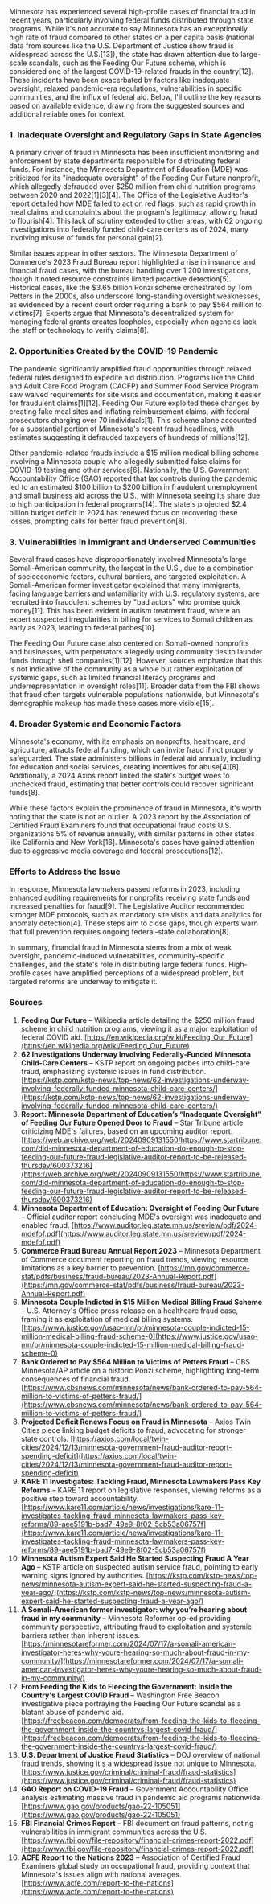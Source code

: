 Minnesota has experienced several high-profile cases of financial fraud in recent years, particularly involving federal funds distributed through state programs. While it's not accurate to say Minnesota has an exceptionally high rate of fraud compared to other states on a per capita basis (national data from sources like the U.S. Department of Justice show fraud is widespread across the U.S.[13]), the state has drawn attention due to large-scale scandals, such as the Feeding Our Future scheme, which is considered one of the largest COVID-19-related frauds in the country[12]. These incidents have been exacerbated by factors like inadequate oversight, relaxed pandemic-era regulations, vulnerabilities in specific communities, and the influx of federal aid. Below, I'll outline the key reasons based on available evidence, drawing from the suggested sources and additional reliable ones for context.

### 1. Inadequate Oversight and Regulatory Gaps in State Agencies
A primary driver of fraud in Minnesota has been insufficient monitoring and enforcement by state departments responsible for distributing federal funds. For instance, the Minnesota Department of Education (MDE) was criticized for its "inadequate oversight" of the Feeding Our Future nonprofit, which allegedly defrauded over $250 million from child nutrition programs between 2020 and 2022[1][3][4]. The Office of the Legislative Auditor's report detailed how MDE failed to act on red flags, such as rapid growth in meal claims and complaints about the program's legitimacy, allowing fraud to flourish[4]. This lack of scrutiny extended to other areas, with 62 ongoing investigations into federally funded child-care centers as of 2024, many involving misuse of funds for personal gain[2].

Similar issues appear in other sectors. The Minnesota Department of Commerce's 2023 Fraud Bureau report highlighted a rise in insurance and financial fraud cases, with the bureau handling over 1,200 investigations, though it noted resource constraints limited proactive detection[5]. Historical cases, like the $3.65 billion Ponzi scheme orchestrated by Tom Petters in the 2000s, also underscore long-standing oversight weaknesses, as evidenced by a recent court order requiring a bank to pay $564 million to victims[7]. Experts argue that Minnesota's decentralized system for managing federal grants creates loopholes, especially when agencies lack the staff or technology to verify claims[8].

### 2. Opportunities Created by the COVID-19 Pandemic
The pandemic significantly amplified fraud opportunities through relaxed federal rules designed to expedite aid distribution. Programs like the Child and Adult Care Food Program (CACFP) and Summer Food Service Program saw waived requirements for site visits and documentation, making it easier for fraudulent claims[1][12]. Feeding Our Future exploited these changes by creating fake meal sites and inflating reimbursement claims, with federal prosecutors charging over 70 individuals[1]. This scheme alone accounted for a substantial portion of Minnesota's recent fraud headlines, with estimates suggesting it defrauded taxpayers of hundreds of millions[12].

Other pandemic-related frauds include a $15 million medical billing scheme involving a Minnesota couple who allegedly submitted false claims for COVID-19 testing and other services[6]. Nationally, the U.S. Government Accountability Office (GAO) reported that lax controls during the pandemic led to an estimated $100 billion to $200 billion in fraudulent unemployment and small business aid across the U.S., with Minnesota seeing its share due to high participation in federal programs[14]. The state's projected $2.4 billion budget deficit in 2024 has renewed focus on recovering these losses, prompting calls for better fraud prevention[8].

### 3. Vulnerabilities in Immigrant and Underserved Communities
Several fraud cases have disproportionately involved Minnesota's large Somali-American community, the largest in the U.S., due to a combination of socioeconomic factors, cultural barriers, and targeted exploitation. A Somali-American former investigator explained that many immigrants, facing language barriers and unfamiliarity with U.S. regulatory systems, are recruited into fraudulent schemes by "bad actors" who promise quick money[11]. This has been evident in autism treatment fraud, where an expert suspected irregularities in billing for services to Somali children as early as 2023, leading to federal probes[10].

The Feeding Our Future case also centered on Somali-owned nonprofits and businesses, with perpetrators allegedly using community ties to launder funds through shell companies[1][12]. However, sources emphasize that this is not indicative of the community as a whole but rather exploitation of systemic gaps, such as limited financial literacy programs and underrepresentation in oversight roles[11]. Broader data from the FBI shows that fraud often targets vulnerable populations nationwide, but Minnesota's demographic makeup has made these cases more visible[15].

### 4. Broader Systemic and Economic Factors
Minnesota's economy, with its emphasis on nonprofits, healthcare, and agriculture, attracts federal funding, which can invite fraud if not properly safeguarded. The state administers billions in federal aid annually, including for education and social services, creating incentives for abuse[4][8]. Additionally, a 2024 Axios report linked the state's budget woes to unchecked fraud, estimating that better controls could recover significant funds[8].

While these factors explain the prominence of fraud in Minnesota, it's worth noting that the state is not an outlier. A 2023 report by the Association of Certified Fraud Examiners found that occupational fraud costs U.S. organizations 5% of revenue annually, with similar patterns in other states like California and New York[16]. Minnesota's cases have gained attention due to aggressive media coverage and federal prosecutions[12].

### Efforts to Address the Issue
In response, Minnesota lawmakers passed reforms in 2023, including enhanced auditing requirements for nonprofits receiving state funds and increased penalties for fraud[9]. The Legislative Auditor recommended stronger MDE protocols, such as mandatory site visits and data analytics for anomaly detection[4]. These steps aim to close gaps, though experts warn that full prevention requires ongoing federal-state collaboration[8].

In summary, financial fraud in Minnesota stems from a mix of weak oversight, pandemic-induced vulnerabilities, community-specific challenges, and the state's role in distributing large federal funds. High-profile cases have amplified perceptions of a widespread problem, but targeted reforms are underway to mitigate it.

### Sources
1. **Feeding Our Future** – Wikipedia article detailing the $250 million fraud scheme in child nutrition programs, viewing it as a major exploitation of federal COVID aid. [https://en.wikipedia.org/wiki/Feeding_Our_Future](https://en.wikipedia.org/wiki/Feeding_Our_Future)  
2. **62 Investigations Underway Involving Federally-Funded Minnesota Child-Care Centers** – KSTP report on ongoing probes into child-care fraud, emphasizing systemic issues in fund distribution. [https://kstp.com/kstp-news/top-news/62-investigations-underway-involving-federally-funded-minnesota-child-care-centers/](https://kstp.com/kstp-news/top-news/62-investigations-underway-involving-federally-funded-minnesota-child-care-centers/)  
3. **Report: Minnesota Department of Education’s “Inadequate Oversight” of Feeding Our Future Opened Door to Fraud** – Star Tribune article criticizing MDE's failures, based on an upcoming auditor report. [https://web.archive.org/web/20240909131550/https://www.startribune.com/did-minnesota-department-of-education-do-enough-to-stop-feeding-our-future-fraud-legislative-auditor-report-to-be-released-thursday/600373216](https://web.archive.org/web/20240909131550/https://www.startribune.com/did-minnesota-department-of-education-do-enough-to-stop-feeding-our-future-fraud-legislative-auditor-report-to-be-released-thursday/600373216)  
4. **Minnesota Department of Education: Oversight of Feeding Our Future** – Official auditor report concluding MDE's oversight was inadequate and enabled fraud. [https://www.auditor.leg.state.mn.us/sreview/pdf/2024-mdefof.pdf](https://www.auditor.leg.state.mn.us/sreview/pdf/2024-mdefof.pdf)  
5. **Commerce Fraud Bureau Annual Report 2023** – Minnesota Department of Commerce document reporting on fraud trends, viewing resource limitations as a key barrier to prevention. [https://mn.gov/commerce-stat/pdfs/business/fraud-bureau/2023-Annual-Report.pdf](https://mn.gov/commerce-stat/pdfs/business/fraud-bureau/2023-Annual-Report.pdf)  
6. **Minnesota Couple Indicted in $15 Million Medical Billing Fraud Scheme** – U.S. Attorney's Office press release on a healthcare fraud case, framing it as exploitation of medical billing systems. [https://www.justice.gov/usao-mn/pr/minnesota-couple-indicted-15-million-medical-billing-fraud-scheme-0](https://www.justice.gov/usao-mn/pr/minnesota-couple-indicted-15-million-medical-billing-fraud-scheme-0)  
7. **Bank Ordered to Pay $564 Million to Victims of Petters Fraud** – CBS Minnesota/AP article on a historic Ponzi scheme, highlighting long-term consequences of financial fraud. [https://www.cbsnews.com/minnesota/news/bank-ordered-to-pay-564-million-to-victims-of-petters-fraud/](https://www.cbsnews.com/minnesota/news/bank-ordered-to-pay-564-million-to-victims-of-petters-fraud/)  
8. **Projected Deficit Renews Focus on Fraud in Minnesota** – Axios Twin Cities piece linking budget deficits to fraud, advocating for stronger state controls. [https://axios.com/local/twin-cities/2024/12/13/minnesota-government-fraud-auditor-report-spending-deficit](https://axios.com/local/twin-cities/2024/12/13/minnesota-government-fraud-auditor-report-spending-deficit)  
9. **KARE 11 Investigates: Tackling Fraud, Minnesota Lawmakers Pass Key Reforms** – KARE 11 report on legislative responses, viewing reforms as a positive step toward accountability. [https://www.kare11.com/article/news/investigations/kare-11-investigates-tackling-fraud-minnesota-lawmakers-pass-key-reforms/89-aee5191b-bad7-49e9-8f02-5cb53a06757f](https://www.kare11.com/article/news/investigations/kare-11-investigates-tackling-fraud-minnesota-lawmakers-pass-key-reforms/89-aee5191b-bad7-49e9-8f02-5cb53a06757f)  
10. **Minnesota Autism Expert Said He Started Suspecting Fraud A Year Ago** – KSTP article on suspected autism service fraud, pointing to early warning signs ignored by authorities. [https://kstp.com/kstp-news/top-news/minnesota-autism-expert-said-he-started-suspecting-fraud-a-year-ago/](https://kstp.com/kstp-news/top-news/minnesota-autism-expert-said-he-started-suspecting-fraud-a-year-ago/)  
11. **A Somali-American former investigator: why you’re hearing about fraud in my community** – Minnesota Reformer op-ed providing community perspective, attributing fraud to exploitation and systemic barriers rather than inherent issues. [https://minnesotareformer.com/2024/07/17/a-somali-american-investigator-heres-why-youre-hearing-so-much-about-fraud-in-my-community/](https://minnesotareformer.com/2024/07/17/a-somali-american-investigator-heres-why-youre-hearing-so-much-about-fraud-in-my-community/)  
12. **From Feeding the Kids to Fleecing the Government: Inside the Country's Largest COVID Fraud** – Washington Free Beacon investigative piece portraying the Feeding Our Future scandal as a blatant abuse of pandemic aid. [https://freebeacon.com/democrats/from-feeding-the-kids-to-fleecing-the-government-inside-the-countrys-largest-covid-fraud/](https://freebeacon.com/democrats/from-feeding-the-kids-to-fleecing-the-government-inside-the-countrys-largest-covid-fraud/)  
13. **U.S. Department of Justice Fraud Statistics** – DOJ overview of national fraud trends, showing it's a widespread issue not unique to Minnesota. [https://www.justice.gov/criminal/criminal-fraud/fraud-statistics](https://www.justice.gov/criminal/criminal-fraud/fraud-statistics)  
14. **GAO Report on COVID-19 Fraud** – Government Accountability Office analysis estimating massive fraud in pandemic aid programs nationwide. [https://www.gao.gov/products/gao-22-105051](https://www.gao.gov/products/gao-22-105051)  
15. **FBI Financial Crimes Report** – FBI document on fraud patterns, noting vulnerabilities in immigrant communities across the U.S. [https://www.fbi.gov/file-repository/financial-crimes-report-2022.pdf](https://www.fbi.gov/file-repository/financial-crimes-report-2022.pdf)  
16. **ACFE Report to the Nations 2023** – Association of Certified Fraud Examiners global study on occupational fraud, providing context that Minnesota's issues align with national averages. [https://www.acfe.com/report-to-the-nations](https://www.acfe.com/report-to-the-nations)